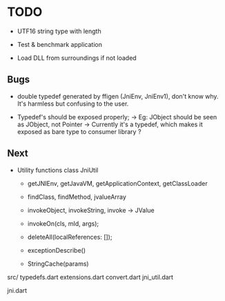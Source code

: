 # TODO

* UTF16 string type with length

* Test & benchmark application

* Load DLL from surroundings if not loaded

## Bugs
* double typedef generated by ffigen (JniEnv, JniEnv1), don't know why. It's harmless but confusing to the user.

* Typedef's should be exposed properly;
	-> Eg: JObject should be seen as JObject, not Pointer<Void>
	-> Currently it's a typedef, which makes it exposed as bare type to consumer library ?

## Next
* Utility functions
class JniUtil
	* getJNIEnv, getJavaVM, getApplicationContext, getClassLoader
	* findClass, findMethod, jvalueArray
	* invokeObject, invokeString, invoke -> JValue
	* invokeOn(cls, mId, args);
	* deleteAll(localReferences: []);
	* exceptionDescribe()

	* StringCache(params)

src/
typedefs.dart
extensions.dart
convert.dart
jni_util.dart

jni.dart

